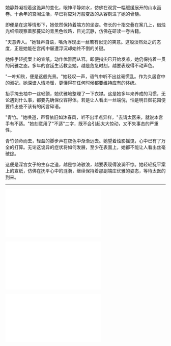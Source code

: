 她静静凝视着这诡异的变化，眼神平静如水，仿佛在观赏一幅缓缓展开的山水画卷。十余年的宫闱生活，早已将应对万般变故的从容刻进了她的骨髓。

即便是在这等情形下，她依然保持着端方的坐姿。修长的十指交叠在案几上，借烛光细细观察着那蔓延的青黑色纹路，目光沉静，仿佛在研读一卷古籍。

"天意弄人。"她轻声自语，嘴角浮现出一丝若有似无的笑意。这般淡然处之的态度，正是她能在宫闱中屡遭浮沉却始终不倒的关键。

她伸手轻抚案上的宣纸，动作优雅而从容。即便指尖已开始发凉，她仍保持着一贯的闲雅之态。多年的宫廷生活教会她，越是危急时刻，越要表现得不动声色。

"一叶知秋，便是这般光景。"她轻叹一声，语气中听不出丝毫慌乱。作为久居宫中的淑妃，她深谙人情冷暖，更懂得在任何时候都要维持应有的体统。

抬手掩去袖中一丝轻颤，她优雅地整理了一下衣襟。这是她多年来养成的习惯，无论遇到什么事，都要先确保仪容得体。若是让人看出一丝端倪，怕是明日御花园便要传出些不该有的闲言碎语。

"青竹。"她唤道，声音依旧如沐春风，听不出半点异样，"去请太医来，就说本宫手有不适。"她刻意用了"不适"二字，既不会引起太大惊动，又不失事态的严重性。

青竹领命而去，轻盈的脚步声在夜色中渐渐远去。她望着烛影摇曳，心中已有了万全的打算。无论这诡异的症状将如何发展，至少在表面上，她都不能让人看出丝毫破绽。

这便是深宫女子的生存之道，越是惊涛骇浪，越要表现得波澜不惊。她轻轻抚平案上的宣纸，仿佛在抚平心中的涟漪，继续保持着那副端庄优雅的姿态，等待太医的到来。


----

![](275.md)


![](276.md)

![](277.md)
